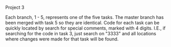 Project 3

Each branch, 1 - 5, represents one of the five tasks. The master branch has been merged with task 5 so they are
identical. 
Code for each task can be quickly located by search for special comments, marked with 4 digits. I.E., if searching
for the code in task 3, just search on "3333" and all locations where changes were made for that task will be found.


